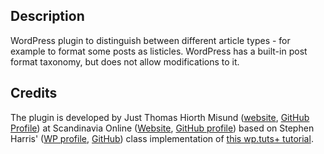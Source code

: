 ## Description
WordPress plugin to distinguish between different article types - for example to format some posts as listicles. WordPress has a built-in post format taxonomy, but does not allow modifications to it.

## Credits
The plugin is developed by Just Thomas Hiorth Misund (<a href="http://hemmeligadresse.com/">website</a>, <a href="https://github.com/misund">GitHub Profile</a>) at Scandinavia Online (<a href="http://www.sol.no/">Website</a>, <a href="http://github.com/soldotno">GitHub profile</a>) based on Stephen Harris' (<a href="http://profiles.wordpress.org/stephenh1988/">WP profile</a>, <a href="https://github.com/stephenh1988">GitHub</a>) class implementation of <a href="http://wp.tutsplus.com/tutorials/creative-coding/how-to-use-radio-buttons-with-taxonomies/">this wp.tuts+ tutorial</a>.
